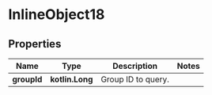 
# InlineObject18

## Properties
Name | Type | Description | Notes
------------ | ------------- | ------------- | -------------
**groupId** | **kotlin.Long** | Group ID to query. | 



